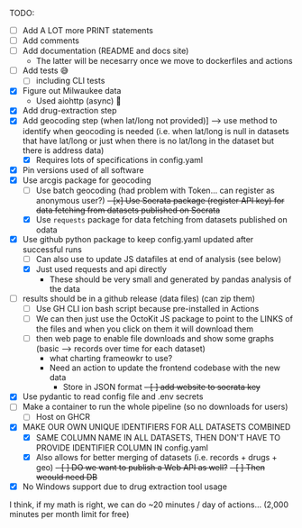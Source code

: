 TODO:

- [ ] Add A LOT more PRINT statements
- [ ] Add comments
- [ ] Add documentation (README and docs site)
  - The latter will be necesarry once we move to dockerfiles and actions
- [ ] Add tests 😅
  - [ ] including CLI tests
- [x] Figure out Milwaukee data
  - Used aiohttp (async) 🙂
- [x] Add drug-extraction step
- [x] Add geocoding step (when lat/long not provided)] --> use method to identify when geocoding is needed (i.e. when lat/long is null in datasets that have lat/long or just when there is no lat/long in the dataset but there is address data)
  - [x] Requires lots of specifications in config.yaml
- [x] Pin versions used of all software
- [x] Use arcgis package for geocoding
  - [ ] Use batch geocoding (had problem with Token... can register as anonymous user?)
~~- [x] Use Socrata package (register API key) for data fetching from datasets published on Socrata~~
  - [x] Use `requests` package for data fetching from datasets published on odata
- [x] Use github python package to keep config.yaml updated after successful runs
  - [ ] Can also use to update JS datafiles at end of analysis (see below)
  - [x] Just used requests and api directly
    - These should be very small and generated by pandas analysis of the data
- [ ] results should be in a github release (data files) (can zip them)
  - [ ] Use GH CLI ion bash script because pre-installed in Actions
  - [ ] We can then just use the OctoKit JS package to point to the LINKS of the files and when you click on them it will download them
  - [ ] then web page to enable file downloads and show some graphs (basic --> records over time for each dataset)
    -  what charting frameowkr to use?
    -  Need an action to update the frontend codebase with the new data
       -  Store in JSON format
~~-  [ ] add website to socrata key~~
-  [x] Use pydantic to read config file and .env secrets
-  [ ] Make a container to run the whole pipeline (so no downloads for users)
   -  [ ] Host on GHCR
-  [x] MAKE OUR OWN UNIQUE IDENTIFIERS FOR ALL DATASETS COMBINED
   -  [x] SAME COLUMN NAME IN ALL DATASETS, THEN DON'T HAVE TO PROVIDE IDENTIFIER COLUMN IN config.yaml
   -  [x] Also allows for better merging of datasets (i.e. records + drugs + geo)
~~- [ ] DO we want to publish a Web API as well?~~
  ~~- [ ] Then weould need DB~~
- [x] No Windows support due to drug extraction tool usage

I think, if my math is right, we can do ~20 minutes / day of actions... (2,000 minutes per month limit for free)